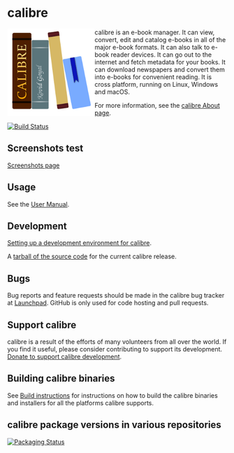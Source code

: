 # calibre

<img align="left" src="https://raw.githubusercontent.com/kovidgoyal/calibre/master/resources/images/lt.png" height="200" width="200"/>

calibre is an e-book manager. It can view, convert, edit and catalog e-books 
in all of the major e-book formats. It can also talk to e-book reader 
devices. It can go out to the internet and fetch metadata for your books. 
It can download newspapers and convert them into e-books for convenient 
reading. It is cross platform, running on Linux, Windows and macOS.

For more information, see the [calibre About page](https://calibre-ebook.com/about).

[![Build Status](https://github.com/kovidgoyal/calibre/workflows/CI/badge.svg)](https://github.com/kovidgoyal/calibre/actions?query=workflow%3ACI)

## Screenshots  test

[Screenshots page](https://calibre-ebook.com/demo)

## Usage

See the [User Manual](https://manual.calibre-ebook.com).

## Development

[Setting up a development environment for calibre](https://manual.calibre-ebook.com/develop.html).

A [tarball of the source code](https://calibre-ebook.com/dist/src) for the 
current calibre release.

## Bugs

Bug reports and feature requests should be made in the calibre bug tracker at [Launchpad](https://bugs.launchpad.net/calibre).
GitHub is only used for code hosting and pull requests.

## Support calibre

calibre is a result of the efforts of many volunteers from all over the world.
If you find it useful, please consider contributing to support its development.
[Donate to support calibre development](https://calibre-ebook.com/donate).

## Building calibre binaries

See [Build instructions](bypy/README.rst) for instructions on how to build the
calibre binaries and installers for all the platforms calibre supports.

## calibre package versions in various repositories

[![Packaging Status](https://repology.org/badge/vertical-allrepos/calibre.svg?columns=3&header=calibre)](https://repology.org/project/calibre/versions)
